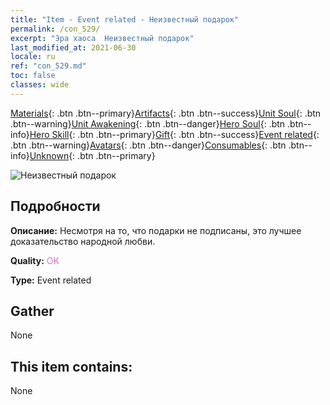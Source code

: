 ```yaml
---
title: "Item - Event related - Неизвестный подарок"
permalink: /con_529/
excerpt: "Эра хаоса  Неизвестный подарок"
last_modified_at: 2021-06-30
locale: ru
ref: "con_529.md"
toc: false
classes: wide
---
```

 [Materials](/ItemsRU/){: .btn .btn--primary}[Artifacts](/ItemsRU/Artifacts/){: .btn .btn--success}[Unit Soul](/ItemsRU/UnitSoul/){: .btn .btn--warning}[Unit Awakening](/ItemsRU/UnitAwakening/){: .btn .btn--danger}[Hero Soul](/ItemsRU/HeroSoul/){: .btn .btn--info}[Hero Skill](/ItemsRU/HeroSkill/){: .btn .btn--primary}[Gift](/ItemsRU/Gift/){: .btn .btn--success}[Event related](/ItemsRU/Events/){: .btn .btn--warning}[Avatars](/ItemsRU/Avatars/){: .btn .btn--danger}[Consumables](/ItemsRU/Consumables/){: .btn .btn--info}[Unknown](/ItemsRU/Unknown/){: .btn .btn--primary}

 ![Неизвестный подарок](/images/t/i_10015.png)

## Подробности
 **Описание:** Несмотря на то, что подарки не подписаны, это лучшее доказательство народной любви.

 **Quality:** <span style="color: #DA70D6">OK</span>

 **Type:** Event related

## Gather

  None

## This item contains:

  None

